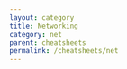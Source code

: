 ```yaml
---
layout: category
title: Networking
category: net
parent: cheatsheets
permalink: /cheatsheets/net
---
```

